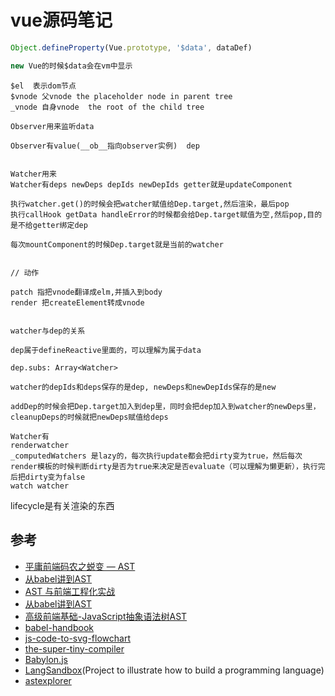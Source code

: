 # vue源码笔记

```js
Object.defineProperty(Vue.prototype, '$data', dataDef)

new Vue的时候$data会在vm中显示

```

```
$el  表示dom节点
$vnode 父vnode the placeholder node in parent tree
_vnode 自身vnode  the root of the child tree

Observer用来监听data

Observer有value(__ob__指向observer实例)  dep


Watcher用来
Watcher有deps newDeps depIds newDepIds getter就是updateComponent

执行watcher.get()的时候会把watcher赋值给Dep.target,然后渲染，最后pop
执行callHook getData handleError的时候都会给Dep.target赋值为空,然后pop,目的是不给getter绑定dep

每次mountComponent的时候Dep.target就是当前的watcher


```

```
// 动作

patch 指把vnode翻译成elm,并插入到body
render 把createElement转成vnode


```

```
watcher与dep的关系

dep属于defineReactive里面的，可以理解为属于data

dep.subs: Array<Watcher>

watcher的depIds和deps保存的是dep, newDeps和newDepIds保存的是new

addDep的时候会把Dep.target加入到dep里，同时会把dep加入到watcher的newDeps里，cleanupDeps的时候就把newDeps赋值给deps

```

```
Watcher有
renderwatcher
_computedWatchers 是lazy的，每次执行update都会把dirty变为true，然后每次render模板的时候判断dirty是否为true来决定是否evaluate（可以理解为懒更新），执行完后把dirty变为false
watch watcher
```

lifecycle是有关渲染的东西

## 参考
* [平庸前端码农之蜕变 — AST](https://juejin.im/post/5bfc21d2e51d4544313df666)
* [从babel讲到AST](https://juejin.im/post/5ab35c3cf265da23771951a2)
* [AST 与前端工程化实战](https://juejin.im/post/5d50d1d9f265da03aa25607b)
* [从babel讲到AST](https://juejin.im/post/5ab35c3cf265da23771951a2)
* [高级前端基础-JavaScript抽象语法树AST](https://juejin.im/post/5c8d3c48f265da2d8763bdaf)
* [babel-handbook](https://github.com/jamiebuilds/babel-handbook)
* [js-code-to-svg-flowchart](https://github.com/Bogdan-Lyashenko/js-code-to-svg-flowchart)
* [the-super-tiny-compiler](https://github.com/jamiebuilds/the-super-tiny-compiler)
* [Babylon.js](https://github.com/BabylonJS/Babylon.js)
* [LangSandbox](https://github.com/ftomassetti/LangSandbox)(Project to illustrate how to build a programming language)
* [astexplorer](https://astexplorer.net/)